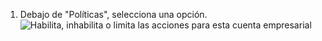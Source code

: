 1. Debajo de "Políticas", selecciona una opción. ![Habilita, inhabilita o limita las acciones para esta cuenta empresarial](/assets/images/help/settings/actions-enable-enterprise-account.png)